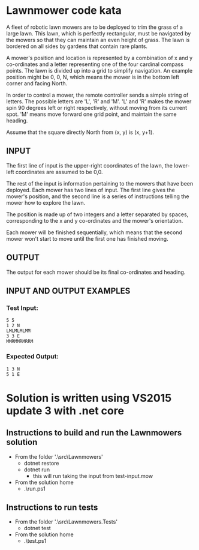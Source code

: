 # Lawnmower code kata

A fleet of robotic lawn mowers are to be deployed to trim the grass of a large lawn.
This lawn, which is perfectly rectangular, must be navigated by the mowers so that they can
maintain an even height of grass. The lawn is bordered on all sides by gardens that contain rare
plants.

A mower&#39;s position and location is represented by a combination of x and y co-ordinates and a
letter representing one of the four cardinal compass points. The lawn is divided up into a grid to
simplify navigation. An example position might be 0, 0, N, which means the mower is in the bottom
left corner and facing North.

In order to control a mower, the remote controller sends a simple string of letters. The possible
letters are &#39;L&#39;, &#39;R&#39; and &#39;M&#39;. &#39;L&#39; and &#39;R&#39; makes the mower spin 90 degrees left or right respectively,
without moving from its current spot. &#39;M&#39; means move forward one grid point, and maintain the
same heading.

Assume that the square directly North from (x, y) is (x, y+1).

## INPUT
The first line of input is the upper-right coordinates of the lawn, the lower-left coordinates are
assumed to be 0,0.

The rest of the input is information pertaining to the mowers that have been deployed. Each mower
has two lines of input. The first line gives the mower&#39;s position, and the second line is a series of
instructions telling the mower how to explore the lawn.

The position is made up of two integers and a letter separated by spaces, corresponding to the x
and y co-ordinates and the mower&#39;s orientation.

Each mower will be finished sequentially, which means that the second mower won&#39;t start to move
until the first one has finished moving.

## OUTPUT
The output for each mower should be its final co-ordinates and heading.

## INPUT AND OUTPUT EXAMPLES
### Test Input:
```
5 5
1 2 N
LMLMLMLMM
3 3 E
MMRMMRMRRM
```
### Expected Output:
```
1 3 N
5 1 E
```

# Solution is written using VS2015 update 3 with .net core

## Instructions to build and run the Lawnmowers solution
 * From the folder '.\src\Lawnmowers'
    - dotnet restore
    - dotnet run
		- this will run taking the input from test-input.mow
 * From the solution home
	- .\run.ps1

## Instructions to run tests
 * From the folder '.\src\Lawnmowers.Tests'
	- dotnet test
 * From the solution home
	- .\test.ps1
